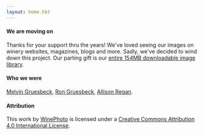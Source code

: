 ```yaml
---
layout: home.hbt
---
```

#### **We are moving on**
Thanks for your support thru the years! We've loved seeing our images on winery websites,
magazines, blogs and more. Sadly, we've decided to wind down this project. Our parting gift is our <a href="http://www.winephoto.co/images/winephoto.zip">entire 154MB downloadable image library</a>.

#### **Who we were**
<a href="http://www.melvingruesbeck.com" target="_blank">Melvin Gruesbeck</a>, <a href="http://www.rongruesbeck.com" target="_blank">Ron Gruesbeck</a>, <a href="http://www.allisonregan.co" target="_blank">Allison Regan</a>.


#### **Attribution**
This <span xmlns:dct="http://purl.org/dc/terms/" href="http://purl.org/dc/dcmitype/StillImage" rel="dct:type">work</span> by <a xmlns:cc="http://creativecommons.org/ns#" href="www.winephoto.co" property="cc:attributionName" rel="cc:attributionURL">WinePhoto</a> is licensed under a <a rel="license" href="http://creativecommons.org/licenses/by/4.0/">Creative Commons Attribution 4.0 International License</a>.
